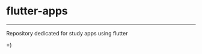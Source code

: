 # flutter-apps
***********************************

Repository dedicated for study apps using flutter

=)

